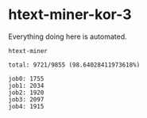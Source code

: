 # htext-miner-kor-3

Everything doing here is automated.

```
htext-miner

total: 9721/9855 (98.64028411973618%)

job0: 1755
job1: 2034
job2: 1920
job3: 2097
job4: 1915
```